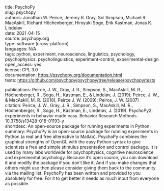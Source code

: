 title: PsychoPy  
slug: psychopy  
authors: Jonathan W. Peirce, Jeremy R. Gray, Sol Simpson, Michael R. MacAskill, Richard Höchenberger, Hiroyuki Sogo, Erik Kastman, Jonas K. Lindeløv  
date: 2021-04-15  
source: psychopy.org  
type: software (cross-platform)  
languages:  N/A  
tags: python, experiment, neuroscience, linguistics, psychology, psychophysics, psycholinguistics, experiment-control, experimental-design  
open_access: yes  
license: GPL 3.0  
documentation: https://psychopy.org/documentation.html  
tests: https://github.com/psychopy/psychopy/tree/release/psychopy/tests  
<!-- reviews: --> 
publications: Peirce, J. W., Gray, J. R., Simpson, S., MacAskill, M. R., Höchenberger, R., Sogo, H., Kastman, E., & Lindeløv, J. (2019); Peirce, J. W., & MacAskill, M. R. (2018); Peirce J. W. (2009); Peirce, J. W. (2007)  
citation: Peirce, J. W., Gray, J. R., Simpson, S., MacAskill, M. R., Höchenberger, R., Sogo, H., Kastman, E., Lindeløv, J. (2019). PsychoPy2: experiments in behavior made easy. Behavior Research Methods. 10.3758/s13428-018-01193-y  
shortdesc: An open-source package for running experiments in Python.  
summary: PsychoPy is an open-source package for running experiments in Python (a real and free alternative to Matlab). PsychoPy combines the graphical strengths of OpenGL with the easy Python syntax to give scientists a free and simple stimulus presentation and control package. It is used by many labs worldwide for psychophysics, cognitive neuroscience and experimental psychology. Because it’s open source, you can download it and modify the package if you don’t like it. And if you make changes that others might use then please consider giving them back to the community via the mailing list. PsychoPy has been written and provided to you absolutely for free. For it to get better it needs as much input from everyone as possible.  
